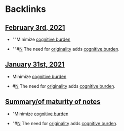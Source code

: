 
# Backlinks
## [February 3rd, 2021](<February 3rd, 2021.md>)
- ""Minimize [cognitive burden](<cognitive burden.md>)

- ""#[N](<N.md>) The need for [originality](<originality.md>) adds [cognitive burden](<cognitive burden.md>).

## [January 31st, 2021](<January 31st, 2021.md>)
- Minimize [cognitive burden](<cognitive burden.md>)

- #[N](<N.md>) The need for [originality](<originality.md>) adds [cognitive burden](<cognitive burden.md>).

## [Summary/of maturity of notes](<Summary/of maturity of notes.md>)
- "Minimize [cognitive burden](<cognitive burden.md>)

- "#[N](<N.md>) The need for [originality](<originality.md>) adds [cognitive burden](<cognitive burden.md>).

